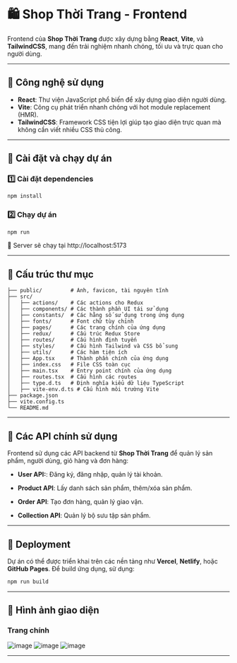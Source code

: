 # 🛍️ Shop Thời Trang - Frontend

Frontend của **Shop Thời Trang** được xây dựng bằng **React**, **Vite**, và **TailwindCSS**, mang đến trải nghiệm nhanh chóng, tối ưu và trực quan cho người dùng.

---

## 🚀 Công nghệ sử dụng

- **React**: Thư viện JavaScript phổ biến để xây dựng giao diện người dùng.
- **Vite**: Công cụ phát triển nhanh chóng với hot module replacement (HMR).
- **TailwindCSS**: Framework CSS tiện lợi giúp tạo giao diện trực quan mà không cần viết nhiều CSS thủ công.

---

## 🔧 Cài đặt và chạy dự án

### **1️⃣ Cài đặt dependencies**

```bash
npm install
```

### **2️⃣ Chạy dự án**

```bash
npm run
```

📌 Server sẽ chạy tại http://localhost:5173

---

## 📂 Cấu trúc thư mục

```
├── public/         # Ảnh, favicon, tài nguyên tĩnh
├── src/
│   ├── actions/    # Các actions cho Redux
│   ├── components/ # Các thành phần UI tái sử dụng
│   ├── constants/  # Các hằng số sử dụng trong ứng dụng
│   ├── fonts/      # Font chữ tùy chỉnh
│   ├── pages/      # Các trang chính của ứng dụng
│   ├── redux/      # Cấu trúc Redux Store
│   ├── routes/     # Cấu hình định tuyến
│   ├── styles/     # Cấu hình Tailwind và CSS bổ sung
│   ├── utils/      # Các hàm tiện ích
│   ├── App.tsx     # Thành phần chính của ứng dụng
│   ├── index.css   # File CSS toàn cục
│   ├── main.tsx    # Entry point chính của ứng dụng
│   ├── routes.tsx  # Cấu hình các routes
│   ├── type.d.ts   # Định nghĩa kiểu dữ liệu TypeScript
│   ├── vite-env.d.ts # Cấu hình môi trường Vite
├── package.json
├── vite.config.ts
└── README.md

```

---

## 🔗 Các API chính sử dụng

Frontend sử dụng các API backend từ **Shop Thời Trang** để quản lý sản phẩm, người dùng, giỏ hàng và đơn hàng:

- **User API:**: Đăng ký, đăng nhập, quản lý tài khoản.

- **Product API**: Lấy danh sách sản phẩm, thêm/xóa sản phẩm.

- **Order API**: Tạo đơn hàng, quản lý giao vận.

- **Collection API**: Quản lý bộ sưu tập sản phẩm.

---

## 🚀 Deployment

Dự án có thể được triển khai trên các nền tảng như **Vercel**, **Netlify**, hoặc **GitHub Pages**. Để build ứng dụng, sử dụng:

```bash
npm run build
```

---

## 🎨 Hình ảnh giao diện
### **Trang chính**
![image](https://github.com/user-attachments/assets/bf4a2f32-bf52-4d29-93c4-f85bbf55e901)
![image](https://github.com/user-attachments/assets/3aadcd97-9316-4f89-8540-45890739d94c)
![image](https://github.com/user-attachments/assets/e709c152-e777-41ef-942b-f05261156107)

---

